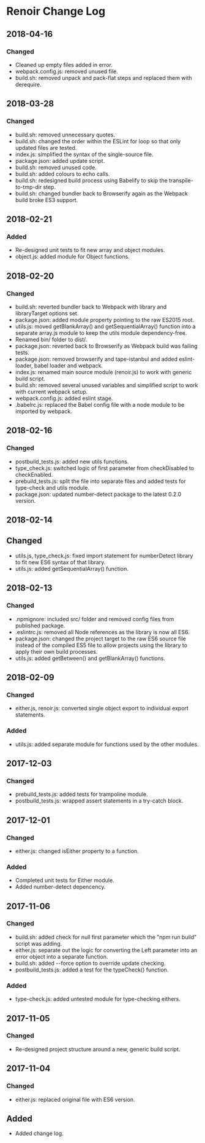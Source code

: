 # Renoir Change Log #

## 2018-04-16

### Changed
- Cleaned up empty files added in error.
- webpack.config.js: removed unused file.
- build.sh: removed unpack and pack-flat steps and replaced them with derequire.

## 2018-03-28

### Changed
- build.sh: removed unnecessary quotes.
- build.sh: changed the order within the ESLint for loop so that only updated files are tested.
- index.js: simplified the syntax of the single-source file.
- package.json: added update script.
- build.sh: removed unused code.
- build.sh: added colours to echo calls.
- build.sh: redesigned build process using Babelify to skip the transpile-to-tmp-dir step.
- build.sh: changed bundler back to Browserify again as the Webpack build broke ES3 support.

## 2018-02-21

### Added
- Re-designed unit tests to fit new array and object modules.
- object.js: added module for Object functions.

## 2018-02-20

### Changed
- build.sh: reverted bundler back to Webpack with library and libraryTarget options set.
- package.json: added module property pointing to the raw ES2015 root.
- utils.js: moved getBlankArray() and getSequentialArray() function into a separate array.js module to keep the utils module dependency-free.
- Renamed bin/ folder to dist/.
- package.json: reverted back to Browserify as Webpack build was failing tests.
- package.json: removed browserify and tape-istanbul and added eslint-loader, babel loader and webpack.
- index.js: renamed main source module (renoir.js) to work with generic build script.
- build.sh: removed several unused variables and simplified script to work with current webpack setup.
- webpack.config.js: added eslint stage.
- .babelrc.js: replaced the Babel config file with a node module to be imported by webpack.

## 2018-02-16

### Changed
- postbuild_tests.js: added new utils functions.
- type_check.js: switched logic of first parameter from checkDisabled to checkEnabled.
- prebuild_tests.js: split the file into separate files and added tests for type-check and utils module.
- package.json: updated number-detect package to the latest 0.2.0 version.

## 2018-02-14

## Changed
- utils.js, type_check.js: fixed import statement for numberDetect library to fit new ES6 syntax of that library.
- utils.js: added getSequentialArray() function.

## 2018-02-13

### Changed
- .npmignore: included src/ folder and removed config files from published package.
- .eslintrc.js: removed all Node references as the library is now all ES6.
- package.json: changed the project target to the raw ES6 source file instead of the compiled ES5 file to allow projects using the library to apply their own build processes.
- utils.js: added getBetween() and getBlankArray() functions.

## 2018-02-09

### Changed
- either.js, renoir.js: converted single object export to individual export statements.

### Added
- utils.js: added separate module for functions used by the other modules.

## 2017-12-03

### Changed
- prebuild_tests.js: added tests for trampoline module.
- postbuild_tests.js: wrapped assert statements in a try-catch block.

## 2017-12-01

### Changed
- either.js: changed isEither property to a function.

### Added
- Completed unit tests for Either module.
- Added number-detect depencency.

## 2017-11-06

### Changed
- build.sh: added check for null first parameter which the "npm run build" script was adding.
- either.js: separate out the logic for converting the Left parameter into an error object into a separate function.
- build.sh: added --force option to override update checking.
- postbuild_tests.js: added a test for the typeCheck() function.

### Added
- type-check.js: added untested module for type-checking eithers.

## 2017-11-05

### Changed
- Re-designed project structure around a new, generic build script.

## 2017-11-04

### Changed
- either.js: replaced original file with ES6 version.

## Added
- Added change log.
